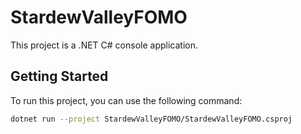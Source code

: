 # StardewValleyFOMO

This project is a .NET C# console application.

## Getting Started

To run this project, you can use the following command:

```bash
dotnet run --project StardewValleyFOMO/StardewValleyFOMO.csproj
```
